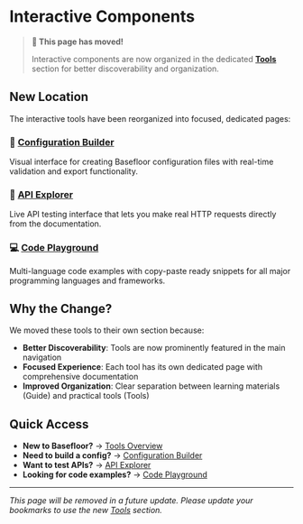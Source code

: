 # Interactive Components

> **📍 This page has moved!**
> 
> Interactive components are now organized in the dedicated **[Tools](/tools/)** section for better discoverability and organization.

## New Location

The interactive tools have been reorganized into focused, dedicated pages:

### 🔧 [Configuration Builder](/tools/config-builder)
Visual interface for creating Basefloor configuration files with real-time validation and export functionality.

### 🚀 [API Explorer](/tools/api-explorer)  
Live API testing interface that lets you make real HTTP requests directly from the documentation.

### 💻 [Code Playground](/tools/code-playground)
Multi-language code examples with copy-paste ready snippets for all major programming languages and frameworks.

## Why the Change?

We moved these tools to their own section because:

- **Better Discoverability**: Tools are now prominently featured in the main navigation
- **Focused Experience**: Each tool has its own dedicated page with comprehensive documentation
- **Improved Organization**: Clear separation between learning materials (Guide) and practical tools (Tools)

## Quick Access

- **New to Basefloor?** → [Tools Overview](/tools/)
- **Need to build a config?** → [Configuration Builder](/tools/config-builder)
- **Want to test APIs?** → [API Explorer](/tools/api-explorer)
- **Looking for code examples?** → [Code Playground](/tools/code-playground)

---

*This page will be removed in a future update. Please update your bookmarks to use the new [Tools](/tools/) section.* 